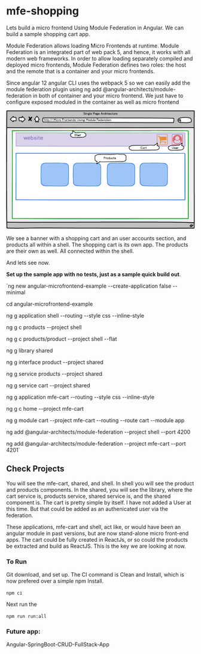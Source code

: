 # mfe-shopping


Lets build a micro frontend Using Module Federation in Angular. We can build a sample shopping cart app.

Module Federation allows loading Micro Frontends at runtime. Module Federation is an integrated part of web pack 5, and hence, it works with all modern web frameworks. In order to allow loading separately compiled and deployed micro frontends, Module Federation defines two roles: the host and the remote that is a container and your micro frontends.

Since angular 12 angular CLI uses the webpack 5 so we can easily add the module federation plugin using ng add @angular-architects/module-federation in both of container and your micro frontend. We just have to configure exposed moduled in the container as well as micro frontend


![A shopping cart example using Module Federation ](mfe-shopping.png "Module Federation shopping cart example")

We see a banner with a shopping cart and an user accounts section, and products all within a shell. The shopping cart is its own app. The products are their own as well. All connected within the shell. 

And lets see now.




**Set up the sample app with no tests, just as a sample quick build out**. 

`ng new angular-microfrontend-example --create-application false --minimal

cd angular-microfrontend-example

ng g application shell --routing --style css --inline-style

ng g c products --project shell

ng g c products/product --project shell --flat

ng g library shared

ng g interface product --project shared

ng g service products --project shared

ng g service cart --project shared

ng g application mfe-cart --routing --style css --inline-style

ng g c home --project mfe-cart

ng g module cart --project mfe-cart --routing --route cart --module app

ng add @angular-architects/module-federation --project shell --port 4200

ng add @angular-architects/module-federation --project mfe-cart --port 4201`

## Check Projects
You will see the mfe-cart, shared, and shell. 
In shell you will see the product and products components. 
In the shared, you will see the library, where the cart service is, products service, shared service is, and the shared component is. 
The cart is pretty simple by itself. I have not added a User at this time. But that could be added as an authenicated user via the federation. 

These applications, mfe-cart and shell, act like, or would have been an angular module in past versions, but are now stand-alone micro front-end apps. The cart could be fully created in ReactJs, or so could the products be extracted and build as ReactJS. This is the key we are looking at now. 


### To Run
Git download, and set up. The CI command is Clean and Install, which is now prefered over a simple npm Install.

`npm ci` 

Next run the 

`npm run run:all`



### Future app:

Angular-SpringBoot-CRUD-FullStack-App
